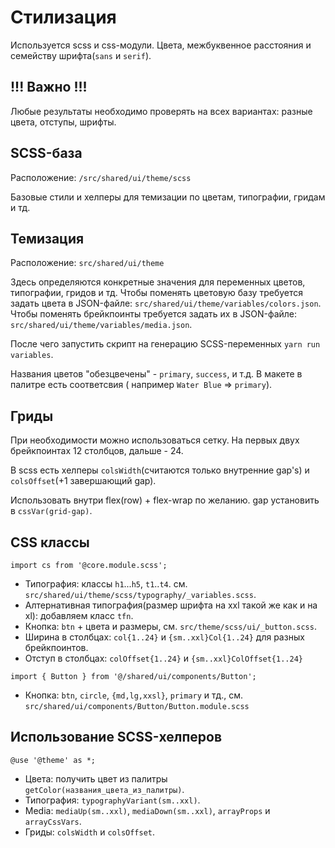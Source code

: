 # Стилизация

Используется scss и css-модули. Цвета, межбуквенное расстояния и семейству шрифта(`sans` и `serif`).

## !!! Важно !!!

Любые результаты необходимо проверять на всех вариантах: разные цвета, отступы, шрифты.

## SCSS-база

Расположение: `/src/shared/ui/theme/scss`

Базовые стили и хелперы для темизации по цветам, типографии, гридам и тд.

## Темизация

Расположение: `src/shared/ui/theme`

Здесь определяются конкретные значения для переменных цветов, типографии, гридов и тд.
Чтобы поменять цветовую базу требуется задать цвета в JSON-файле: `src/shared/ui/theme/variables/colors.json`.
Чтобы поменять брейкпоинты требуется задать их в JSON-файле: `src/shared/ui/theme/variables/media.json`.

После чего запустить скрипт на генерацию SCSS-переменных `yarn run variables`.

Названия цветов "обезцвечены" - `primary`, `success`, и т.д. В макете в палитре есть соответсвия (
например `Water Blue` => `primary`).

## Гриды

При необходимости можно использоваться сетку. На первых двух брейкпоинтах 12 столбцов, дальше - 24.

В scss есть хелперы `colsWidth`(считаются только внутренние gap's) и `colsOffset`(+1 завершающий gap).

Использовать внутри flex(row) + flex-wrap по желанию. gap установить в `cssVar(grid-gap)`.

## CSS классы

`import cs from '@core.module.scss';`

- Типография: классы `h1`...`h5`, `t1`..`t4`. см. `src/shared/ui/theme/scss/typography/_variables.scss`.
- Алтернативная типография(размер шрифта на xxl такой же как и на xl): добавляем класс `tfn`.
- Кнопка: `btn` + цвета и размеры, см. `src/theme/scss/ui/_button.scss`.
- Ширина в столбцах: `col{1..24}` и `{sm..xxl}Col{1..24}` для разных брейкпоинтов.
- Отступ в столбцах: `colOffset{1..24}` и `{sm..xxl}ColOffset{1..24}`

`import { Button } from '@/shared/ui/components/Button';`

- Кнопка: `btn`, `circle`, `{md,lg,xxsl}`, `primary` и тд., см. `src/shared/ui/components/Button/Button.module.scss`

## Использование SCSS-хелперов

`@use '@theme' as *;`

- Цвета: получить цвет из палитры `getColor(названия_цвета_из_палитры)`.
- Типография: `typographyVariant(sm..xxl)`.
- Media: `mediaUp(sm..xxl)`, `mediaDown(sm..xxl)`, `arrayProps` и `arrayCssVars`.
- Гриды: `colsWidth` и `colsOffset`.
